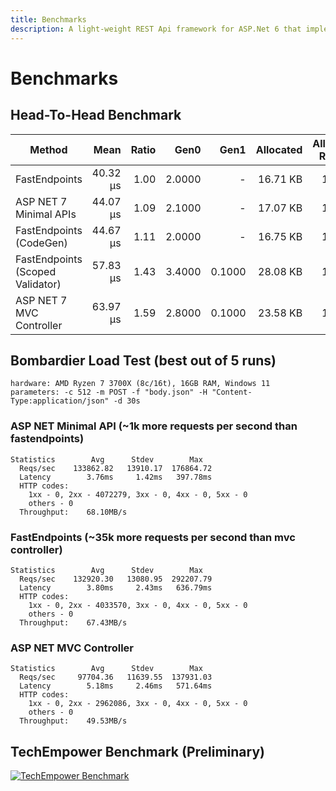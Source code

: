 ```yaml
---
title: Benchmarks
description: A light-weight REST Api framework for ASP.Net 6 that implements REPR (Request-Endpoint-Response) Pattern.
---
```


<h1>Benchmarks</h1>

## Head-To-Head Benchmark

| Method                           |     Mean | Ratio |   Gen0 |   Gen1 | Allocated | Alloc-Ratio |
|----------------------------------|---------:|------:|-------:|-------:|----------:|------------:|
| FastEndpoints                    | 40.32 μs |  1.00 | 2.0000 |      - |  16.71 KB |        1.00 |
| ASP NET 7 Minimal APIs           | 44.07 μs |  1.09 | 2.1000 |      - |  17.07 KB |        1.02 |
| FastEndpoints (CodeGen)          | 44.67 μs |  1.11 | 2.0000 |      - |  16.75 KB |        1.00 |
| FastEndpoints (Scoped Validator) | 57.83 μs |  1.43 | 3.4000 | 0.1000 |  28.08 KB |        1.68 |
| ASP NET 7 MVC Controller         | 63.97 μs |  1.59 | 2.8000 | 0.1000 |  23.58 KB |        1.41 |

## Bombardier Load Test (best out of 5 runs)

```
hardware: AMD Ryzen 7 3700X (8c/16t), 16GB RAM, Windows 11
parameters: -c 512 -m POST -f "body.json" -H "Content-Type:application/json" -d 30s
```

### ASP NET Minimal API (~1k more requests per second than fastendpoints)

```
Statistics        Avg      Stdev        Max
  Reqs/sec    133862.82   13910.17  176864.72
  Latency        3.76ms     1.42ms   397.78ms
  HTTP codes:
    1xx - 0, 2xx - 4072279, 3xx - 0, 4xx - 0, 5xx - 0
    others - 0
  Throughput:    68.10MB/s
```

### FastEndpoints (~35k more requests per second than mvc controller)

```
Statistics        Avg      Stdev        Max
  Reqs/sec    132920.30   13080.95  292207.79
  Latency        3.80ms     2.43ms   636.79ms
  HTTP codes:
    1xx - 0, 2xx - 4033570, 3xx - 0, 4xx - 0, 5xx - 0
    others - 0
  Throughput:    67.43MB/s
```

### ASP NET MVC Controller

```
Statistics        Avg      Stdev        Max
  Reqs/sec     97704.36   11639.55  137931.03
  Latency        5.18ms     2.46ms   571.64ms
  HTTP codes:
    1xx - 0, 2xx - 2962086, 3xx - 0, 4xx - 0, 5xx - 0
    others - 0
  Throughput:    49.53MB/s
```

## TechEmpower Benchmark (Preliminary)

<a href="https://www.techempower.com/benchmarks/#section=test&runid=3c2e9871-9c2a-4ff3-bc31-620f65da4e74&hw=ph&test=json&l=zik0zh-6bj&p=zik0zi-zik0zj-zik0zj-zik0zj-zik0zj-1r&c=8" target="_blank">
  <img src="/techempower-benchmarks.png" alt="TechEmpower Benchmark" />
</a>